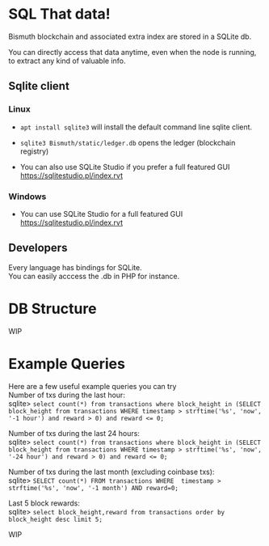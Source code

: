 # SQL That data!

Bismuth blockchain and associated extra index are stored in a SQLite db.

You can directly access that data anytime, even when the node is running, to extract any kind of valuable info.

## Sqlite client

### Linux

* `apt install sqlite3` will install the default command line sqlite client.
* `sqlite3 Bismuth/static/ledger.db` opens the ledger (blockchain registry)

* You can also use SQLite Studio if you prefer a full featured GUI  
  https://sqlitestudio.pl/index.rvt
  
### Windows

* You can use SQLite Studio for a full featured GUI  
  https://sqlitestudio.pl/index.rvt
  
## Developers

Every language has bindings for SQLite.  
You can easily acccess the .db in PHP for instance.

# DB Structure

WIP

# Example Queries

Here are a few useful example queries you can try  
Number of txs during the last hour:  
sqlite> `select count(*) from transactions where block_height in (SELECT block_height from transactions WHERE timestamp > strftime('%s', 'now', '-1 hour') and reward > 0) and reward <= 0;`  

Number of txs during the last 24 hours:  
sqlite> `select count(*) from transactions where block_height in (SELECT block_height from transactions WHERE timestamp > strftime('%s', 'now', '-24 hour') and reward > 0) and reward <= 0;`  

Number of txs during the last month (excluding coinbase txs):  
sqlite> `SELECT count(*) FROM transactions WHERE  timestamp > strftime('%s', 'now', '-1 month') AND reward=0;`  

Last 5 block rewards:  
sqlite> `select block_height,reward from transactions order by block_height desc limit 5;`  

WIP

